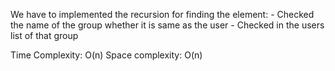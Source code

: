  We have to implemented the recursion for finding the element:
 	- Checked the name of the group whether it is same as the user
 	- Checked in the users list of that group

 Time Complexity: O(n)
 Space complexity: O(n) 